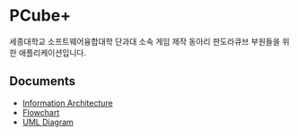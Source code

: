 # PCube+

세종대학교 소프트웨어융합대학 단과대 소속 게임 제작 동아리 판도라큐브 부원들을 위한 애플리케이션입니다.

## Documents

- [Information Architecture](https://miro.com/app/board/o9J_ltf_Jjs=/)
- [Flowchart](https://miro.com/app/board/o9J_loPA0Hs=/)
- [UML Diagram](https://miro.com/app/board/o9J_loPA0Ms=/)
